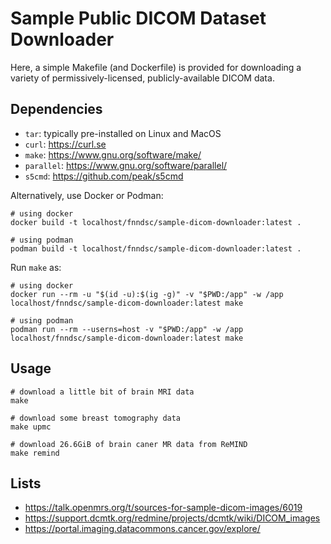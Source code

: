 # Sample Public DICOM Dataset Downloader

Here, a simple Makefile (and Dockerfile) is provided for downloading a variety of permissively-licensed, publicly-available DICOM data.

## Dependencies

- `tar`: typically pre-installed on Linux and MacOS
- `curl`: https://curl.se
- `make`: https://www.gnu.org/software/make/
- `parallel`: https://www.gnu.org/software/parallel/
- `s5cmd`: https://github.com/peak/s5cmd

Alternatively, use Docker or Podman:

```shell
# using docker
docker build -t localhost/fnndsc/sample-dicom-downloader:latest .

# using podman
podman build -t localhost/fnndsc/sample-dicom-downloader:latest .
```

Run `make` as:

```shell
# using docker
docker run --rm -u "$(id -u):$(ig -g)" -v "$PWD:/app" -w /app localhost/fnndsc/sample-dicom-downloader:latest make

# using podman
podman run --rm --userns=host -v "$PWD:/app" -w /app localhost/fnndsc/sample-dicom-downloader:latest make
```

## Usage

```shell
# download a little bit of brain MRI data
make

# download some breast tomography data
make upmc

# download 26.6GiB of brain caner MR data from ReMIND
make remind
```

## Lists

- https://talk.openmrs.org/t/sources-for-sample-dicom-images/6019
- https://support.dcmtk.org/redmine/projects/dcmtk/wiki/DICOM_images
- https://portal.imaging.datacommons.cancer.gov/explore/
